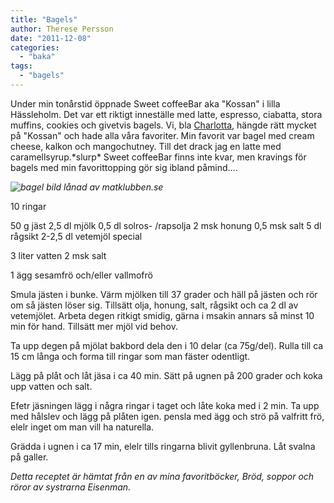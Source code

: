 ```yaml
---
title: "Bagels"
author: Therese Persson
date: "2011-12-08"
categories: 
  - "baka"
tags: 
  - "bagels"
---
```


Under min tonårstid öppnade Sweet coffeeBar aka "Kossan" i lilla Hässleholm. Det var ett riktigt inneställe med latte, espresso, ciabatta, stora muffins, cookies och givetvis bagels. Vi, bla [Charlotta](https://www.matrepubliken.se/), hängde rätt mycket på "Kossan" och hade alla våra favoriter. Min favorit var bagel med cream cheese, kalkon och mangochutney. Till det drack jag en latte med caramellsyrup.\*slurp\* Sweet coffeeBar finns inte kvar, men kravings för bagels med min favorittopping gör sig ibland påmind....

_![](/static/img/bagel_178321891.jpg "bagel")_ _bild lånad av matklubben.se_

10 ringar

50 g jäst 2,5 dl mjölk 0,5 dl solros- /rapsolja 2 msk honung 0,5 msk salt 5 dl rågsikt 2-2,5 dl vetemjöl special

3 liter vatten 2 msk salt

1 ägg sesamfrö och/eller vallmofrö

Smula jästen i bunke. Värm mjölken till 37 grader och häll på jästen och rör om så jästen löser sig. Tillsätt olja, honung, salt, rågsikt och ca 2 dl av vetemjölet. Arbeta degen ritkigt smidig, gärna i msakin annars så minst 10 min för hand. Tillsätt mer mjöl vid behov.

Ta upp degen på mjölat bakbord dela den i 10 delar (ca 75g/del). Rulla till ca 15 cm långa och forma till ringar som man fäster odentligt.

Lägg på plåt och låt jäsa i ca 40 min. Sätt på ugnen på 200 grader och koka upp vatten och salt.

Efetr jäsningen lägg i några ringar i taget och låte koka med i 2 min. Ta upp med hålslev och lägg på plåten igen. pensla med ägg och strö på valfritt frö, elelr inget om man vill ha naturella.

Grädda i ugnen i ca 17 min, elelr tills ringarna blivit gyllenbruna. Låt svalna på galler.

_Detta receptet är hämtat från en av mina favoritböcker, Bröd, soppor och röror av systrarna Eisenman._
